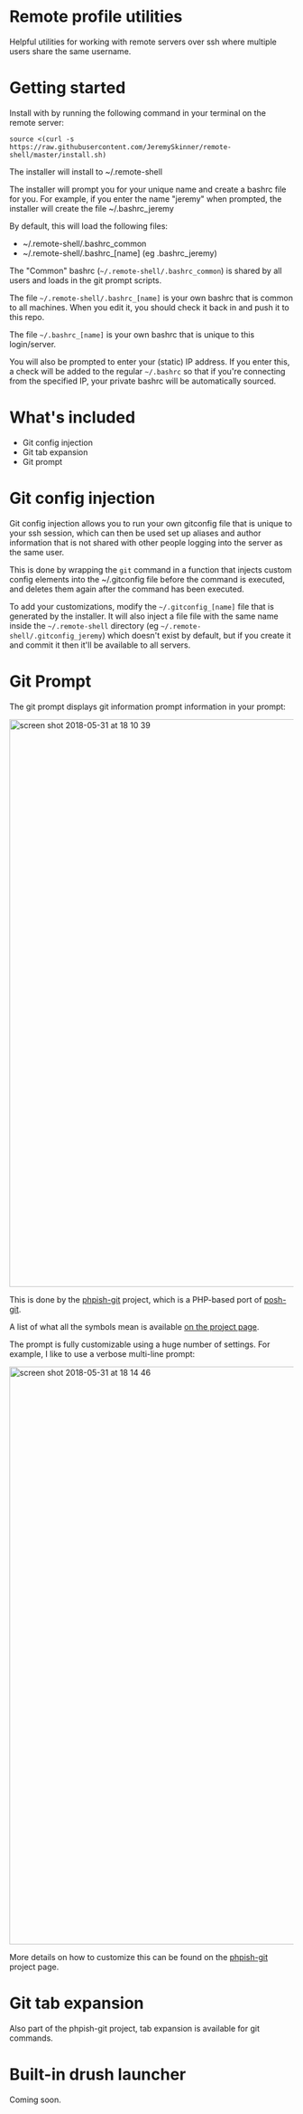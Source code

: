 # Remote profile utilities

Helpful utilities for working with remote servers over ssh where multiple users share the same username. 

# Getting started

Install with by running the following command in your terminal on the remote server:

```
source <(curl -s https://raw.githubusercontent.com/JeremySkinner/remote-shell/master/install.sh)
```

The installer will install to ~/.remote-shell

The installer will prompt you for your unique name and create a bashrc file for you. For example, if you enter the name "jeremy" when prompted, the installer will create the file ~/.bashrc_jeremy 

By default, this will load the following files:
- ~/.remote-shell/.bashrc_common
- ~/.remote-shell/.bashrc_[name] (eg .bashrc_jeremy)

The "Common" bashrc (`~/.remote-shell/.bashrc_common`) is shared by all users and loads in the git prompt scripts.

The file `~/.remote-shell/.bashrc_[name]` is your own bashrc that is common to all machines. When you edit it, you should check it back in and push it to this repo.

The file `~/.bashrc_[name]` is your own bashrc that is unique to this login/server.

You will also be prompted to enter your (static) IP address. If you enter this, a check will be added to the regular `~/.bashrc` so that if you're connecting from the specified IP, your private bashrc will be automatically sourced.

# What's included

- Git config injection
- Git tab expansion
- Git prompt

# Git config injection

Git config injection allows you to run your own gitconfig file that is unique to your ssh session, which can then be used set up aliases and author information that is not shared with other people logging into the server as the same user. 

This is done by wrapping the `git` command in a function that injects custom config elements into the ~/.gitconfig file before the command is executed, and deletes them again after the command has been executed. 

To add your customizations, modify the `~/.gitconfig_[name]` file that is generated by the installer. It will also inject a file file with the same name inside the `~/.remote-shell` directory (eg `~/.remote-shell/.gitconfig_jeremy`) which doesn't exist by default, but if you create it and commit it then it'll be available to all servers.

# Git Prompt

The git prompt displays git information prompt information in your prompt: 

<img width="1004" alt="screen shot 2018-05-31 at 18 10 39" src="https://user-images.githubusercontent.com/90130/40796788-1df3980e-64fe-11e8-8aca-cb5ba83c40ef.png"> 

This is done by the [phpish-git](https://github.com/jeremyskinner/phpish-git) project, which is a PHP-based port of [posh-git](https://github.com/dahlbyk/posh-git).

A list of what all the symbols mean is available [on the project page](https://github.com/JeremySkinner/phpish-git).

The prompt is fully customizable using a huge number of settings. For example, I like to use a verbose multi-line prompt:

<img width="1022" alt="screen shot 2018-05-31 at 18 14 46" src="https://user-images.githubusercontent.com/90130/40796931-84da0a26-64fe-11e8-9953-9e6f9f51fc00.png">

More details on how to customize this can be found on the [phpish-git](https://github.com/JeremySkinner/phpish-git) project page.


# Git tab expansion

Also part of the phpish-git project, tab expansion is available for git commands. 

# Built-in drush launcher

Coming soon.
